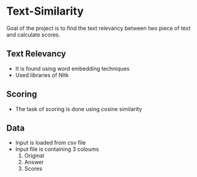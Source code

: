 # Text-Similarity
Goal of the project is to find the text relevancy between two piece of text and calculate scores.

## Text Relevancy
- It is found using word embedding techniques 
- Used libraries of Nltk

## Scoring
- The task of scoring is done using cosine similarity

## Data 
- Input is loaded from csv file 
- Input file is containing 3 coloums 
  1) Original 
  2) Answer 
  3) Scores
  


